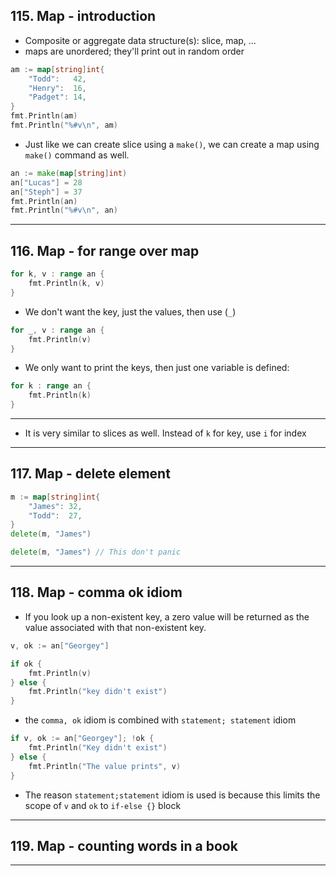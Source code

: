 ## 115. Map - introduction

* Composite or aggregate data structure(s): slice, map, ...
* maps are unordered; they'll print out in random order

```go
am := map[string]int{
    "Todd":   42,
    "Henry":  16,
    "Padget": 14,
}
fmt.Println(am)
fmt.Println("%#v\n", am)
```

* Just like we can create slice using a `make()`, we can create a map using `make()` command as well.

```go
an := make(map[string]int)
an["Lucas"] = 28
an["Steph"] = 37
fmt.Println(an)
fmt.Println("%#v\n", an)
```

***

## 116. Map - for range over map

```go
for k, v : range an {
    fmt.Println(k, v)
}
```
* We don't want the key, just the values, then use (`_`)
```go
for _, v : range an {
    fmt.Println(v)
}
```
* We only want to print the keys, then just one variable is defined:
```go
for k : range an {
    fmt.Println(k)
}
```
*** 

* It is very similar to slices as well. Instead of `k` for key, use `i` for index

***

## 117. Map - delete element

```go
m := map[string]int{
    "James": 32,
    "Todd":  27,
}
delete(m, "James")

delete(m, "James") // This don't panic
```

***

## 118.  Map - comma ok idiom

* If you look up a non-existent key, a zero value will be returned as the value associated with that non-existent key.
```go
v, ok := an["Georgey"]

if ok {
    fmt.Println(v)
} else {
    fmt.Println("key didn't exist")
}
```
* the `comma, ok` idiom is combined with `statement; statement` idiom

```go
if v, ok := an["Georgey"]; !ok {
    fmt.Println("Key didn't exist")
} else {
    fmt.Println("The value prints", v)
}
```

* The reason `statement;statement` idiom is used is because this limits the scope of `v` and `ok` to `if-else {}` block
***

## 119. Map - counting words in a book

***
